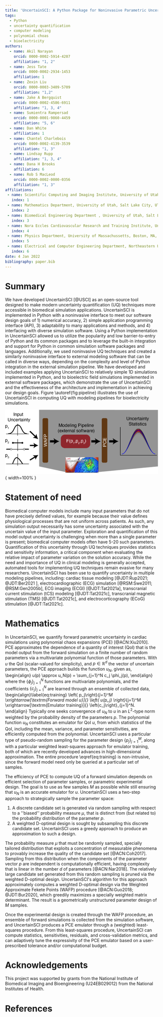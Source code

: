 ```yaml
---
title: 'UncertainSCI: A Python Package for Noninvasive Parametric Uncertainty Quantification of Simulation Pipelines'
tags:
  - Python
  - uncertainty quantification
  - computer modeling
  - polynomial choas
  - bioelectricity
authors:
  - name: Akil Narayan
    orcid: 0000-0002-5914-4207
    affiliation: "1, 2"
  - name: Jess Tate
    orcid: 0000-0002-2934-1453
    affiliation: 1
  - name: Zexin Liu
    orcid: 0000-0003-3409-5709
    affiliation: "1,2" 
  - name: Jake A Bergquist
    orcid: 0000-0002-4586-6911
    affiliation: "1, 3, 4" 
  - name: Sumientra Rampersad
    orcid: 0000-0001-9860-4459
    affiliation: "5, 6"
  - name: Dan White
    affiliation: 1
  - name: Chantel Charlebois
    orcid: 0000-0002-4139-3539
    affiliation: "1, 3" 
  - name: Lindsay Rupp
    affiliation: "1, 3, 4" 
  - name: Dana H Brooks
    affiliation: 6
  - name: Rob S MacLeod
    orcid: 0000-0002-0000-0356
    affiliation: "1, 3"     
affiliations:
 - name: Scientific Computing and Imaging Institute, University of Utah, Salt Lake City, UT, USA
   index: 1
 - name: Mathematics Department, University of Utah, Salt Lake City, UT, USA
   index: 2
 - name: Biomedical Engineering Department , University of Utah, Salt Lake City, UT, USA
   index: 3
 - name: Nora Eccles Cardiovascular Research and Training Institute, University of Utah, Salt Lake City, UT, USA
   index: 4
 - name: Physics Department, University of Massachussetts, Boston, MA, USA
   index: 5
 - name: Electrical and Computer Engineering Department, Northeastern University, Boston, MA, USA
   index: 6
date: 4 Jan 2022
bibliography: paper.bib
---
```


# Summary

We have developed UncertainSCI [@USCI] as an open-source tool designed to make modern uncertainty quantification (UQ) techniques more accessible in biomedical simulation applications. UncertainSCI is implemented in Python with a noninvasive interface to meet our software design goals of 1) numerical accuracy, 2) simple application programming interface (API), 3) adaptability to many applications and methods, and 4) interfacing with diverse simulation software.  Using a Python implementation in UncertainSCI allowed us to utilize the popularity and low barrier-to-entry of Python and its common packages and to leverage the built-in integration and support for Python in common simulation software packages and languages. Additionally, we used noninvasive UQ techniques and created a similarly noninvasive interface to external modeling software that can be called in diverse ways, depending on the complexity and level of Python integration in the external simulation pipeline. We have developed and included examples applying UncertainSCI to relatively simple 1D simulations implemented in Python, and to bioelectric field simulations implemented in external software packages, which demonstrate the use of UncertainSCI and the effectiveness of the architecture and implementation in achieving our design goals. Figure \autoref{fig:pipeline} illustrates the use of UncertainSCI in computing UQ with modeling pipelines for bioelectricity simulations.  

![User pipeline for UncertainSCI.  After the user inputs parameter distributions, UncertainSCI will compute an efficient sampling scheme.  The parameter samples are run through the targeted modeling pipeline, which can be implemented in external software tools.  The computed solutions are collected and compiled into relevant statistics with UncertainSCI. \label{fig:pipeline}](UncertainSCI_pipeline.png){ width=100% }


# Statement of need

Biomedical computer models include many input parameters that do not have precisely defined values, for example because their value defines physiological processes that are not uniform across patients. As such, any simulation output necessarily has some uncertainty associated with the uncertain value of the input parameter. Exploration and quantification of this model output uncertainty is challenging when more than a single parameter is present; biomedical computer models often have 5-20 such parameters. Quantification of this uncertainty through UQ techniques provides statistics and sensitivity information, a critical component when evaluating the relative impact of parameter variation on the solution accuracy.  While the need and importance of UQ in clinical modeling is generally accepted, automated tools for implementing UQ techniques remain evasive for many researchers.   UncertainSCI has been use to quantify uncertainty in multiple modeling pipelines, including:  cardiac tissue modeling [@JDT:Rup2021; @JDT:Ber2021 ], electrocardiographic (ECG) simulation [@RSM:Swe2011; @RSM:Gen2005b], ECG imaging (ECGI) [@JDT:Tat2021a], transcranial current stimulation (tCS) modeling [@JDT:Tat2021c], transcranial magnetic stimulation  (TMS) [@JDT:Tat2021c], and electrocorticography (ECoG) stimulation [@JDT:Tat2021c].  


# Mathematics

In UncertainSCI, we quantify forward parametric uncertainty in cardiac simulations using polynomial chaos expansions (PCE) [@ACN:Xiu2010]. PCE approximates the dependence of a quantity of interest (QoI) that is the model output from the forward simulation on a finite number of random parameters via a multivariate polynomial function of those parameters. With $u$ the QoI (scalar-valued for simplicity), and $p \in \mathbb{R}^d$ the vector of uncertain parameters, the PCE approach builds the function $u_N$, given as,
\begin{align}
  u(p) \approx u_N(p) = \sum_{j=1}^N c_j \phi_j(p),
\end{align}
where the $\{\phi_j\}_{j=1}^N$ functions are multivariate polynomials, and the coefficients $\{c_j\}_{j=1}^N$ are learned through an ensemble of collected data,
\begin{align}\label{eq:training}
  \left\{ p_j\right\}_{j=1}^M \xrightarrow[\textrm{Forward model $u$}]{} \left\{ u(p_j) \right\}_{j=1}^M \xrightarrow[\textrm{Emulator training}]{} \left\{c_j\right\}_{j=1}^N.
\end{align}
Typically one seeks convergence of $u_N$ to $u$ in an $L^2$-type norm weighted by the probability density of the parameters $p$. The polynomial function $u_N$ constitutes an emulator for QoI $u$, from which statistics of the QoI, including the mean, variance, and parameter sensitivities, are efficiently computed from the polynomial. UncertainSCI uses a particular type of pseudo-random sampling for the parameter design $\{p_j\}_{j=1}^M$, along with a particular weighted least-squares approach for emulator training, both of which are recently developed advances in high-dimensional approximation. The entire procedure \eqref{eq:training} is non-intrusive, since the forward model need only be queried at a particular set of samples.

The efficiency of PCE to compute UQ of a forward simulation depends on efficient selection of parameter samples, or parametric experimental design.  The goal is to use as few samples $M$ as possible while still ensuring that $u_N$ is an accurate emulator for $u$. UncertainSCI uses a two-step approach to strategically sample the parameter space:
1.  A discrete candidate set is generated via random sampling with respect to a ''biased'' probability measure $\mu$, that is distinct from (but related to) the probability distribution of the parameter $p$.
2. A weighted D-optimal design is sought by subsampling this discrete candidate set. UncertainSCI uses a greedy approach to produce an approximation to such a design.

The probability measure $\mu$ that must be randomly sampled, specially tailored distribution that exploits a concentration of measurable phenomena to provably increase the quality of the candidate set [@ACN:Coh2017].  Sampling from this distribution when the components of the parameter vector $p$ are independent is computationally efficient, having complexity that is linear in the number $d$ of parameters [@ACN:Nar2018]. The relatively large candidate set generated from this random sampling is pruned via the weighted D-optimal design. UncertainSCI's algorithm for this approach approximately computes a weighted D-optimal design via the Weighted Approximate Fekete Points (WAFP) procedure [@ACN:Guo2018; @JDT:Bur2020], which greedily maximizes a specially weighted matrix determinant. The result is a geometrically unstructured parameter design of $M$ samples.

Once the experimental design is created through the WAFP procedure, an ensemble of forward simulations is collected from the simulation software, and UncertainSCI produces a PCE emulator through a (weighted) least-squares procedure. From this least-squares procedure, UncertainSCI can compute statistics, sensitivities, residuals, and cross-validation metrics, and can adaptively tune the expressivity of the PCE emulator based on a user-prescribed tolerance and/or computational budget.

# Acknowledgements

This project was supported by grants from the National Institute of Biomedical Imaging and Bioengineering (U24EB029012) from the National Institutes of Health.

# References

